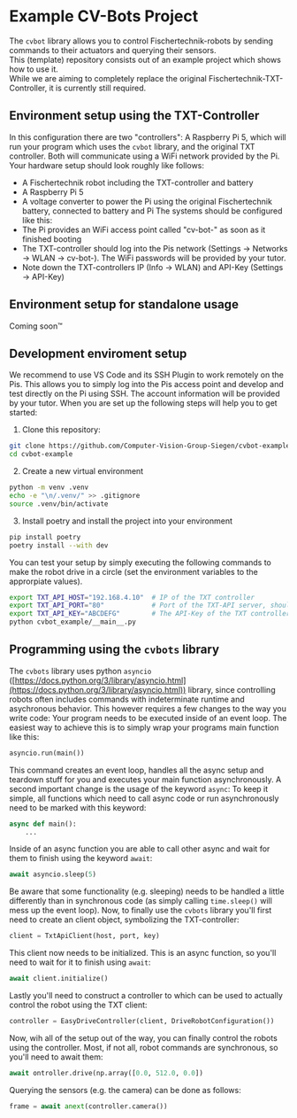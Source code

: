 # Example CV-Bots Project

The `cvbot` library allows you to control Fischertechnik-robots by sending commands to their actuators and querying their sensors.  
This (template) repository consists out of an example project which shows how to use it.  
While we are aiming to completely replace the original Fischertechnik-TXT-Controller, it is currently still required.

## Environment setup using the TXT-Controller

In this configuration there are two "controllers": A Raspberry Pi 5, which will run your program which uses the `cvbot` library, and the original TXT controller. Both will communicate using a WiFi network provided by the Pi.
Your hardware setup should look roughly like follows:
 - A Fischertechnik robot including the TXT-controller and battery
 - A Raspberry Pi 5
 - A voltage converter to power the Pi using the original Fischertechnik battery, connected to battery and Pi
The systems should be configured like this:
 - The Pi provides an WiFi access point called "cv-bot-<COLOR>" as soon as it finished booting
 - The TXT-controller should log into the Pis network (Settings -> Networks -> WLAN -> cv-bot-<COLOR>). The WiFi passwords will be provided by your tutor.
 - Note down the TXT-controllers IP (Info -> WLAN) and API-Key (Settings -> API-Key)

## Environment setup for standalone usage

Coming soon&trade;

## Development enviroment setup

We recommend to use VS Code and its SSH Plugin to work remotely on the Pis. This allows you to simply log into the Pis access point and develop and test directly on the Pi using SSH.
The account information will be provided by your tutor. When you are set up the following steps will help you to get started:

1. Clone this repository:
```bash
git clone https://github.com/Computer-Vision-Group-Siegen/cvbot-example.git
cd cvbot-example
```
2. Create a new virtual environment
```bash
python -m venv .venv
echo -e "\n/.venv/" >> .gitignore
source .venv/bin/activate
```
3. Install poetry and install the project into your environment
```bash
pip install poetry
poetry install --with dev
```

You can test your setup by simply executing the following commands to make the robot drive in a circle (set the environment variables to the approrpiate values). 
```bash
export TXT_API_HOST="192.168.4.10"  # IP of the TXT controller
export TXT_API_PORT="80"            # Port of the TXT-API server, should nearly always be 80
export TXT_API_KEY="ABCDEFG"        # The API-Key of the TXT controller (see "Environment setup using the TXT-Controller")
python cvbot_example/__main__.py
```

## Programming using the `cvbots` library

The `cvbots` library uses python `asyncio` ([https://docs.python.org/3/library/asyncio.html](https://docs.python.org/3/library/asyncio.html)) library, since controlling robots often includes commands with indeterminate runtime and asychronous behavior. This however requires a few changes to the way you write code: 
Your program needs to be executed inside of an event loop. The easiest way to achieve this is to simply wrap your programs main function like this:
```python
asyncio.run(main())
```
This command creates an event loop, handles all the async setup and teardown stuff for you and executes your main function asynchronously.
A second important change is the usage of the keyword `async`: To keep it simple, all functions which need to call async code or run asynchronously need to be marked with this keyword:
```python
async def main():
    ...
```
Inside of an async function you are able to call other async and wait for them to finish using the keyword `await`:
```python
await asyncio.sleep(5)
```
Be aware that some functionality (e.g. sleeping) needs to be handled a little differently than in synchronous code (as simply calling `time.sleep()` will mess up the event loop).
Now, to finally use the `cvbots` library you'll first need to create an client object, symbolizing the TXT-controller:
```python
client = TxtApiClient(host, port, key)
```
This client now needs to be initialized. This is an async function, so you'll need to wait for it to finish using `await`:
```python
await client.initialize()
```
Lastly you'll need to construct a controller to which can be used to actually control the robot using the TXT client:
```python
controller = EasyDriveController(client, DriveRobotConfiguration())
```
Now, wih all of the setup out of the way, you can finally control the robots using the controller. Most, if not all, robot commands are synchronous, so you'll need to await them:
```python
await ontroller.drive(np.array([0.0, 512.0, 0.0])
```
Querying the sensors (e.g. the camera) can be done as follows:
```python
frame = await anext(controller.camera())
```
